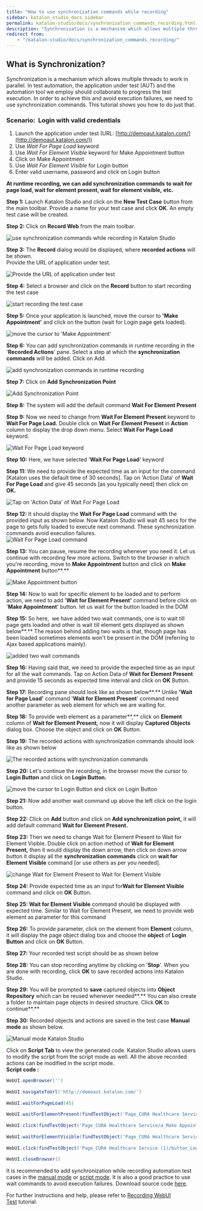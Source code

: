 ```yaml
---
title: "How to use synchronization commands while recording"
sidebar: katalon_studio_docs_sidebar
permalink: katalon-studio/docs/synchronization_commands_recording.html
description: "Synchronization is a mechanism which allows multiple threads to work in parallel. To avoid execution failures, we need to use synchronization commands."
redirect from:
    - "/katalon-studio/docs/synchronization_commands_recording/"
---
```

What is Synchronization?
------------------------

Synchronization is a mechanism which allows multiple threads to work in parallel. In test automation, the application under test (AUT) and the automation tool we employ should collaborate to progress the test execution. In order to achieve this and avoid execution failures, we need to use synchronization commands. This tutorial shows you how to do just that.

### Scenario:  Login with valid credentials

1.  Launch the application under test (URL: [http://demoaut.katalon.com/](http://demoaut.katalon.com/))
2.  Use _Wait For Page Load_ keyword
3.  Use _Wait For Element Visible_ keyword for Make Appointment button
4.  Click on Make Appointment
5.  Use _Wait For Element Visible_ for Login button
6.  Enter valid username, password and click on Login button

**At runtime recording, we can add synchronization commands** **to wait for page load, wait for element present, wait for element visible,** **etc.**

**Step 1:** Launch Katalon Studio and click on the **New Test Case** button from the main toolbar. Provide a name for your test case and click **OK**. An empty test case will be created.

**Step 2:** Click on **Record Web** from the main toolbar.

![use synchronization commands while recording in Katalon Studio](../../images/katalon-studio/tutorials/synchronization_commands_recording/Test-design-record-web-Katalon-Studio1.png)

**Step 3:** The **Record** dialog would be displayed, where **recorded actions** will be shown.  
Provide the URL of application under test.

![Provide the URL of application under test](../../images/katalon-studio/tutorials/synchronization_commands_recording/Test-design-record-web-Katalon-Studio-Step31.png)

**Step 4:** Select a browser and click on the **Record** button to start recording the test case

![ start recording the test case](../../images/katalon-studio/tutorials/synchronization_commands_recording/Test-design-record-web-Katalon-Studio-Step-4.png)

**Step 5:** Once your application is launched, move the cursor to **'Make Appointment'** and click on the button (wait for Login page gets loaded).

![move the cursor to 'Make Appointment'](../../images/katalon-studio/tutorials/synchronization_commands_recording/Test-design-record-web-Katalon-Studio-Step-5.png)

**Step 6:** You can add synchronization commands in runtime recording in the '**Recorded Actions**' pane. Select a step at which the **synchronization commands** will be added. Click on Add.

![add synchronization commands in runtime recording](../../images/katalon-studio/tutorials/synchronization_commands_recording/Test-design-record-web-Katalon-Studio-Step-6.png)

**Step 7:** Click on **Add Synchronization Point**

![Add Synchronization Point](../../images/katalon-studio/tutorials/synchronization_commands_recording/Test-design-record-web-Katalon-Studio-Step-7.png)

**Step 8:** The system will add the default command **Wait For Element Present**

**Step 9:** Now we need to change from **Wait For Element Present** keyword to **Wait For Page Load.** Double click on **Wait For Element Present** in **Action** column to display the drop down menu. Select **Wait For Page Load** keyword.

![Wait For Page Load keyword](../../images/katalon-studio/tutorials/synchronization_commands_recording/Test-design-record-web-Katalon-Studio-Step-9.png)

**Step 10:** Here, we have selected '**Wait For Page Load**' keyword

**Step 11:** We need to provide the expected time as an input for the command \[Katalon uses the default time of 30 seconds\]. Tap on 'Action Data' of **Wait For Page Load** and give 45 seconds \[as you typically need\] then click on **OK.**

![Tap on 'Action Data' of Wait For Page Load](../../images/katalon-studio/tutorials/synchronization_commands_recording/Test-design-record-web-Katalon-Studio-Step-10.png)

**Step 12:** It should display the **Wait For Page Load** command with the provided input as shown below. Now Katalon Studio will wait 45 secs for the page to gets fully loaded to execute next command. These synchronization commands avoid execution failures.  
![ Wait For Page Load command](../../images/katalon-studio/tutorials/synchronization_commands_recording/Test-design-record-web-Katalon-Studio-Step-12.png)

**Step 13:** You can pause, resume the recording whenever you need it. Let us continue with recording few more actions. Switch to the browser in which you're recording, move to **Make Appointment** button and click on **Make Appointment** button**.**

![Make Appointment button](../../images/katalon-studio/tutorials/synchronization_commands_recording/Test-design-record-web-Katalon-Studio-Step-13.png)

**Step 14:** Now to wait for specific element to be loaded and to perform action, we need to add '**Wait for Element Present'** command before click on '**Make Appointment**' button. let us wait for the button loaded in the DOM

**Step 15:** So here,  we have added two wait commands, one is to wait till page gets loaded and other is wait till element gets displayed as shown below**.** The reason behind adding two waits is that, though page has been loaded sometimes elements won't be present in the DOM (referring to Ajax based applications mainly).

![added two wait commands](../../images/katalon-studio/tutorials/synchronization_commands_recording/Test-design-record-web-Katalon-Studio-Step-15.png)

**Step 16:** Having said that, we need to provide the expected time as an input for all the wait commands. Tap on Action Data of **Wait for Element Present** and provide 15 seconds as expected time interval and click on **OK** Button.

**Step 17:** Recording pane should look like as shown below**.** Unlike **'Wait for Page Load'** command '**Wait for Element Present**' command need another parameter as web element for which we are waiting for.

**Step 18:** To provide web element as a parameter**,** click on **Element** column of **Wait for Element Present,** now it will display **Captured Objects** dialog box. Choose the object and click on **OK** Button.

**Step 19:** The recorded actions with synchronization commands should look like as shown below

![The recorded actions with synchronization commands ](../../images/katalon-studio/tutorials/synchronization_commands_recording/Test-design-record-web-Katalon-Studio-Step-17.png)

**Step 20:** Let's continue the recording, in the browser move the cursor to **Login Button** and click on **Login Button.**

![move the cursor to Login Button and click on Login Button](../../images/katalon-studio/tutorials/synchronization_commands_recording/Test-design-record-web-Katalon-Studio-Step-20.png)

**Step 21:** Now add another wait command up above the left click on the login button.

**Step 22:** Click on **Add** button and click on **Add synchronization point,** it will add default command **Wait for Element Present.**

**Step 23:** Then we need to change Wait for Element Present to Wait for Element Visible. Double click on action method of **Wait for Element Present,** then it would display the down arrow, then click on down arrow button it display all the **synchronization commands** click on **wait for Element Visible** command \[or use others as per you needed\].

![change Wait for Element Present to Wait for Element Visible](../../images/katalon-studio/tutorials/synchronization_commands_recording/Test-design-record-web-Katalon-Studio-Step-23.png)

**Step 24:** Provide expected time as an input for**Wait for Element Visible** command and click on **OK** Button.

**Step 25: Wait for Element Visible** command should be displayed with expected time. Similar to Wait for Element Present, we need to provide web element as parameter for this command

**Step 26:** To provide parameter, click on the element from **Element** column, it will display the page object dialog box and choose the **object** of **Login Button** and click on **OK** Button.

**Step 27:** Your recorded test script should be as shown below

**Step 28:** You can stop recording anytime by clicking on '**Stop**'. When you are done with recording, click **OK** to save recorded actions into Katalon Studio.

**Step 29:** You will be prompted to **save** captured objects into **Object Repository** which can be reused whenever needed**.** You can also create a folder to maintain page objects in desired structure. Click **OK** to continue**.**

**Step 30:** Recorded objects and actions are saved in the test case **Manual mode** as shown below.

![Manual mode Katalon Studio](../../images/katalon-studio/tutorials/synchronization_commands_recording/Test-design-record-web-Katalon-Studio-Step-30.png)

Click on **Script Tab** to view the generated code. Katalon Studio allows users to modify the script from the script mode as well. All the above recorded actions can be modified in the script mode.  
**Script code :**

```groovy
WebUI.openBrowser('')
 
WebUI.navigateToUrl('http://demoaut.katalon.com/')
 
WebUI.waitForPageLoad(45)
 
WebUI.waitForElementPresent(findTestObject('Page_CURA Healthcare Service/a_Make Appointment'), 45)
 
WebUI.click(findTestObject('Page_CURA Healthcare Service/a_Make Appointment'))
 
WebUI.waitForElementVisible(findTestObject('Page_CURA Healthcare Service (1)/button_Login'), 45)
 
WebUI.click(findTestObject('Page_CURA Healthcare Service (1)/button_Login'))
 
WebUI.closeBrowser()

```

It is recommended to add synchronization while recording automation test cases in the [manual mode](/katalon-studio/tutorials/create-test-case-using-manual-mode/) or [script mode](/katalon-studio/tutorials/create-test-case-using-script-mode/). It is also a good practice to use wait commands to avoid execution failures. Download source code [here](https://github.com/katalon-studio/katalon-web-automation).

For further instructions and help, please refer to [Recording WebUI Test](/x/Y4Iw) tutorial.